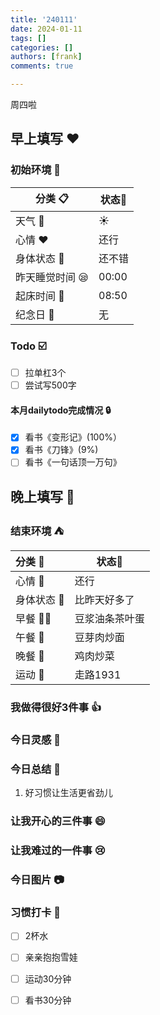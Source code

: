 ```yaml
---
title: '240111'
date: 2024-01-11
tags: []
categories: []
authors: [frank]
comments: true

---
```


周四啦

<!-- more -->

## 早上填写 :heart:

### 初始环境 :european_castle:

| 分类 :clipboard:                   | 状态:stars: |
| ---------------------------------- | ----------- |
| 天气 :penguin:                     | :sunny:     |
| 心情 :heart:                       | 还行 |
| 身体状态 :information_desk_person: | 还不错 |
| 昨天睡觉时间 :sleepy:              | 00:00  |
| 起床时间 :couple_with_heart:       | 08:50  |
| 纪念日 :calendar:                  | 无          |

### Todo :ballot_box_with_check:

- [ ] 拉单杠3个
- [ ] 尝试写500字

#### 本月dailytodo完成情况 :lock:

- [x] 看书《变形记》(100%）
- [x] 看书《刀锋》(9%)
- [ ] 看书《一句话顶一万句》

## 晚上填写 :bridge_at_night:

### 结束环境 :tent:

| 分类 :blue_book:                   | 状态:stars:        |
| :--------------------------------- | ------------------ |
| 心情 :heartbeat:                   | 还行           |
| 身体状态 :information_desk_person: | 比昨天好多了 |
| 早餐 :egg::bread:                  | 豆浆油条茶叶蛋  |
| 午餐 :stew:                        | 豆芽肉炒面 |
| 晚餐 :sushi:                       | 鸡肉炒菜  |
| 运动 :dancers:                     | 走路1931      |

### 我做得很好3件事 :thumbsup:

### 今日灵感 :thought_balloon:

### 今日总结 :pencil:
1. 好习惯让生活更省劲儿

### 让我开心的三件事 :smile:

### 让我难过的一件事 :cry:

### 今日图片 :camera:

### 习惯打卡 :high_brightness:

- [ ] 2杯水
- [ ] 亲亲抱抱雪娃
- [ ] 运动30分钟
- [ ] 看书30分钟

